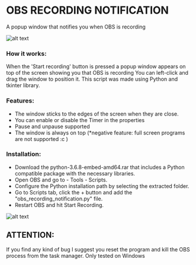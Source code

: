# OBS RECORDING NOTIFICATION

A popup window that notifies you when OBS is recording

![alt text](https://raw.githubusercontent.com/tobsailbot/obs_recording_notification/main/Instructions/rec%20timer.PNG)

### How it works:
When the 'Start recording' button is pressed a popup window appears on top of the screen showing you that OBS is recording
You can left-click and drag the window to position it.
This script was made using Python and tkinter library.

### Features:
- The window sticks to the edges of the screen when they are close.
- You can enable or disable the Timer in the properties
- Pause and unpause supported
- The window is always on top (*negative feature: full screen programs are not supported :c ) 
            
        
### Installation:
- Download the python-3.6.8-embed-amd64.rar that includes a Python compatible package with the necessary libraries.
- Open OBS and go to - Tools - Scripts.
- Configure the Python installation path by selecting the extracted folder.
- Go to Scripts tab, click the + button and add the "obs_recording_notification.py" file.
- Restart OBS and hit Start Recording. 


![alt text](https://raw.githubusercontent.com/tobsailbot/obs_recording_notification/main/Instructions/python%20select.PNG)



## ATTENTION: 
If you find any kind of bug I suggest you reset the program and kill the OBS process from the task manager. Only tested on Windows 
